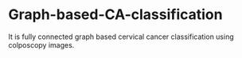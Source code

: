 # Graph-based-CA-classification
It is fully connected graph based cervical cancer classification using colposcopy images.
